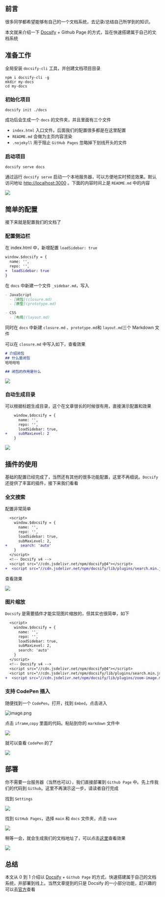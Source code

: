## 前言

很多同学都希望能够有自己的一个文档系统，去记录/总结自己所学到的知识。

本文就来介绍一下 [Docsify](https://docsify.js.org/#/zh-cn/quickstart) + Github Page 的方式，旨在快速搭建属于自己的文档系统

## 准备工作

全局安装 `docsify-cli` 工具，并创建文档项目目录

```shell
npm i docsify-cli -g
mkdir my-docs
cd my-docs
```

### 初始化项目

```shell
docsify init ./docs
```

成功后会生成一个 `docs` 的文件夹，并且里面有三个文件

- `index.html` 入口文件。后面我们的配置很多都是在这里配置
- `README.md` 会做为主页内容渲染
- `.nojekyll` 用于阻止 `GitHub Pages` 忽略掉下划线开头的文件

### 启动项目

```shell
docsify serve docs
```

通过运行 `docsify serve` 启动一个本地服务器，可以方便地实时预览效果。默认访问地址 [http://localhost:3000](http://localhost:3000/) 。下面的内容时间上是 `README.md` 中的内容

![](https://upload-images.jianshu.io/upload_images/1784460-4166049c8e334294.png?imageMogr2/auto-orient/strip%7CimageView2/2/w/1240)

## 简单的配置

接下来就是配置我们的文档了

### 配置侧边栏

在 index.html 中，新增配置 `loadSidebar: true`

```diff
window.$docsify = {
  name: '',
  repo: '',
+  loadSidebar: true
}
```

在 `docs` 中新建一个文件 `_sidebar.md`，写入

```markdown
- JavaScript
  - [闭包](closure.md)
  - [原型](prototype.md)

- CSS
  - [布局](layout.md)
```

同时在 `docs` 中新建 `closure.md` 、`prototype.md`和 `layout.md`三个 Markdown 文件

可以在 `closure.md` 中写入如下，查看效果

```markdown
# 介绍闭包
## 什么是闭包
哈哈哈哈

## 闭包的作用是什么
```

![](https://upload-images.jianshu.io/upload_images/1784460-4840f890ac0af846.png?imageMogr2/auto-orient/strip%7CimageView2/2/w/1240)


### 自动生成目录

可以根据标题生成目录，这个在文章很长的时候很有用，直接演示配置和效果

```diff
    window.$docsify = {
      name: '',
      repo: '',
      loadSidebar: true,
+     subMaxLevel: 2
    }
```

![](https://upload-images.jianshu.io/upload_images/1784460-366e9e373fe6462e.png?imageMogr2/auto-orient/strip%7CimageView2/2/w/1240)

## 插件的使用

基础的配置已经完成了，当然还有其他的很多功能配置，这里不再细说。`Docsify` 还提供了丰富的插件，接下来我们看看	

### 全文搜索

配置非常简单

```diff
  <script>
    window.$docsify = {
      name: '',
      repo: '',
      loadSidebar: true,
      subMaxLevel: 2,
+      search: 'auto'
    }
  </script>
  <!-- Docsify v4 -->
  <script src="//cdn.jsdelivr.net/npm/docsify@4"></script>
+  <script src="//cdn.jsdelivr.net/npm/docsify/lib/plugins/search.min.js"></script>
```

查看效果

![](https://upload-images.jianshu.io/upload_images/1784460-0ef0696a6fab9a7b.png?imageMogr2/auto-orient/strip%7CimageView2/2/w/1240)

### 图片缩放

`Docsify` 是需要插件才能实现图片缩放的，但其实也很简单，如下

```diff
  <script>
    window.$docsify = {
      name: '',
      repo: '',
      loadSidebar: true,
      subMaxLevel: 2,
      search: 'auto'
    }
  </script>
  <!-- Docsify v4 -->
  <script src="//cdn.jsdelivr.net/npm/docsify@4"></script>
  <script src="//cdn.jsdelivr.net/npm/docsify/lib/plugins/search.min.js"></script>
+  <script src="//cdn.jsdelivr.net/npm/docsify/lib/plugins/zoom-image.min.js"></script>
```

### 支持 CodePen 插入

随便找到一个 `CodePen`，打开，找到 `Embed`，点击进入

![image.png](https://upload-images.jianshu.io/upload_images/1784460-a6b3752c8e20a5e8.png?imageMogr2/auto-orient/strip%7CimageView2/2/w/1240)

点击 `iframe`,`copy` 里面的代码。粘贴到你的 `markdown` 文件中

![](https://upload-images.jianshu.io/upload_images/1784460-39e63bf188459b6c.png?imageMogr2/auto-orient/strip%7CimageView2/2/w/1240)

就可以查看 `CodePen` 的了

![](https://upload-images.jianshu.io/upload_images/1784460-0659f78f638d8d20.png?imageMogr2/auto-orient/strip%7CimageView2/2/w/1240)

## 部署

你不需要一台服务器（当然也可以），我们直接部署到 `Github Page` 中。先上传我们的代码到 `Github`。这里不再演示这一步，请读者自行完成

找到 `Settings`

![](https://upload-images.jianshu.io/upload_images/1784460-2a7c6c6edc06b957.png?imageMogr2/auto-orient/strip%7CimageView2/2/w/1240)

找到 `GitHub Pages`，选择 `main` 和 `docs` 文件夹，点击 `save`



![](https://upload-images.jianshu.io/upload_images/1784460-2830f6129cabbbeb.png?imageMogr2/auto-orient/strip%7CimageView2/2/w/1240)

稍等一会，就会生成我们的文档地址了，可以点击[这里](https://gpingfeng.github.io/docsify-demo/)查看效果

![](https://upload-images.jianshu.io/upload_images/1784460-308728a57ede7244.png?imageMogr2/auto-orient/strip%7CimageView2/2/w/1240)

## 总结

本文从 0 到 1 介绍以 [Docsify](https://docsify.js.org/#/zh-cn/quickstart) + `Github Page` 的方式，快速搭建属于自己的文档系统，并部署到线上。当然文章提到的只是 Docsify 的一小部分功能，赶兴趣的可以去[官方](https://docsify.js.org/#/)查看